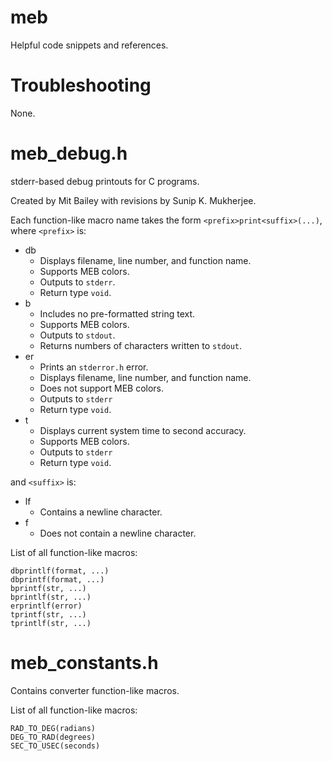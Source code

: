 # meb
Helpful code snippets and references.

# Troubleshooting
None.

# meb_debug.h
stderr-based debug printouts for C programs.
  
    
Created by Mit Bailey with revisions by Sunip K. Mukherjee.

Each function-like macro name takes the form
`<prefix>print<suffix>(...)`, where `<prefix>` is:
 - db
   - Displays filename, line number, and function name.
   - Supports MEB colors.
   - Outputs to `stderr`.
   - Return type `void`.
 - b
   - Includes no pre-formatted string text.
   - Supports MEB colors.
   - Outputs to `stdout`.
   - Returns numbers of characters written to `stdout`.
 - er
   - Prints an `stderror.h` error.
   - Displays filename, line number, and function name.
   - Does not support MEB colors.
   - Outputs to `stderr`
   - Return type `void`.
 - t
   - Displays current system time to second accuracy.
   - Supports MEB colors.
   - Outputs to `stderr`
   - Return type `void`.

 and `<suffix>` is:
 - lf
   - Contains a newline character.
 - f
   - Does not contain a newline character.

List of all function-like macros:
```
dbprintlf(format, ...)
dbprintf(format, ...)
bprintf(str, ...)
bprintlf(str, ...)
erprintlf(error)
tprintf(str, ...)
tprintlf(str, ...)
```

# meb_constants.h
Contains converter function-like macros.

List of all function-like macros:
```
RAD_TO_DEG(radians)
DEG_TO_RAD(degrees)
SEC_TO_USEC(seconds)
```
